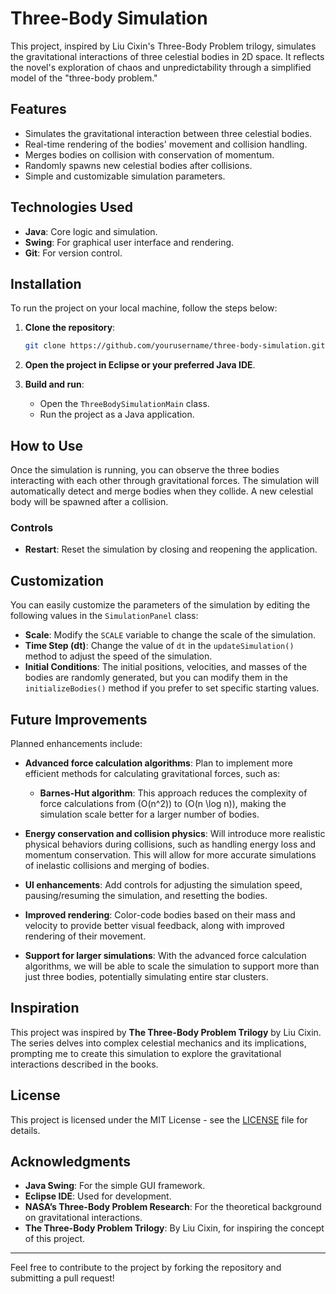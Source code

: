 # Three-Body Simulation

This project, inspired by Liu Cixin's Three-Body Problem trilogy, simulates the gravitational interactions of three celestial bodies in 2D space. It reflects the novel's exploration of chaos and unpredictability through a simplified model of the "three-body problem."

## Features

- Simulates the gravitational interaction between three celestial bodies.
- Real-time rendering of the bodies' movement and collision handling.
- Merges bodies on collision with conservation of momentum.
- Randomly spawns new celestial bodies after collisions.
- Simple and customizable simulation parameters.

## Technologies Used

- **Java**: Core logic and simulation.
- **Swing**: For graphical user interface and rendering.
- **Git**: For version control.
  
## Installation

To run the project on your local machine, follow the steps below:

1. **Clone the repository**:
    ```bash
    git clone https://github.com/yourusername/three-body-simulation.git
    ```

2. **Open the project in Eclipse or your preferred Java IDE**.

3. **Build and run**:
   - Open the `ThreeBodySimulationMain` class.
   - Run the project as a Java application.

## How to Use

Once the simulation is running, you can observe the three bodies interacting with each other through gravitational forces. The simulation will automatically detect and merge bodies when they collide. A new celestial body will be spawned after a collision.

### Controls

- **Restart**: Reset the simulation by closing and reopening the application.

## Customization

You can easily customize the parameters of the simulation by editing the following values in the `SimulationPanel` class:

- **Scale**: Modify the `SCALE` variable to change the scale of the simulation.
- **Time Step (dt)**: Change the value of `dt` in the `updateSimulation()` method to adjust the speed of the simulation.
- **Initial Conditions**: The initial positions, velocities, and masses of the bodies are randomly generated, but you can modify them in the `initializeBodies()` method if you prefer to set specific starting values.

## Future Improvements

Planned enhancements include:

- **Advanced force calculation algorithms**: Plan to implement more efficient methods for calculating gravitational forces, such as:
  - **Barnes-Hut algorithm**: This approach reduces the complexity of force calculations from \(O(n^2)\) to \(O(n \log n)\), making the simulation scale better for a larger number of bodies.
    
- **Energy conservation and collision physics**:  Will introduce more realistic physical behaviors during collisions, such as handling energy loss and momentum conservation. This will allow for more accurate simulations of inelastic collisions and merging of bodies.

- **UI enhancements**: Add controls for adjusting the simulation speed, pausing/resuming the simulation, and resetting the bodies.

- **Improved rendering**: Color-code bodies based on their mass and velocity to provide better visual feedback, along with improved rendering of their movement.

- **Support for larger simulations**: With the advanced force calculation algorithms, we will be able to scale the simulation to support more than just three bodies, potentially simulating entire star clusters.

## Inspiration

This project was inspired by **The Three-Body Problem Trilogy** by Liu Cixin. The series delves into complex celestial mechanics and its implications, prompting me to create this simulation to explore the gravitational interactions described in the books.

## License

This project is licensed under the MIT License - see the [LICENSE](LICENSE) file for details.

## Acknowledgments

- **Java Swing**: For the simple GUI framework.
- **Eclipse IDE**: Used for development.
- **NASA’s Three-Body Problem Research**: For the theoretical background on gravitational interactions.
- **The Three-Body Problem Trilogy**: By Liu Cixin, for inspiring the concept of this project.

---

Feel free to contribute to the project by forking the repository and submitting a pull request!

